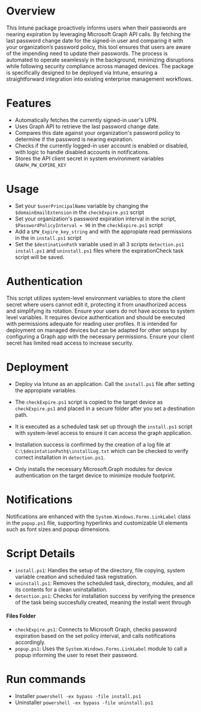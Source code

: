 # Overview
This Intune package proactively informs users when their passwords are nearing expiration by leveraging Microsoft Graph API calls. By fetching the last password change date for the signed-in user and comparing it with your organization’s password policy, this tool ensures that users are aware of the impending need to update their passwords. The process is automated to operate seamlessly in the background, minimizing disruptions while following security compliance across managed devices. The package is specifically designed to be deployed via Intune, ensuring a straightforward integration into existing enterprise management workflows.

# Features
- Automatically fetches the currently signed-in user's UPN.
- Uses Graph API to retrieve the last password change date.
- Compares this date against your organization's password policy to determine if the password is nearing expiration.
- Checks if the currently logged-in user account is enabled or disabled, with logic to handle disabled accounts in notifications.
- Stores the API client secret in system environment variables `GRAPH_PW_EXPIRE_KEY` 

# Usage
- Set your `$userPrincipalName` variable by changing the `$domainEmailExtension`  in the `checkExpire.ps1` script
- Set your organization's password expiration interval in the script,  `$PasswordPolicyInterval = 90` in the `checkExpire.ps1` script
- Add a `$PW_Expire_key_string` and with the appropiate read permissions in the in `install.ps1` script
- Set the `$destinationPath` variable used in all 3 scripts `detection.ps1` `install.ps1` and `uninstall.ps1` files where the expirationCheck task script will be saved. 

# Authentication
This script utilizes system-level environment variables to store the client secret where users cannot edit it, protecting it from unauthorized access and simplifying its rotation. Ensure your users do not have access to system level variables. It requires device authentication and should be executed with permissions adequate for reading user profiles. It is intended for deployment on managed devices but can be adapted for other setups by configuring a Graph app with the necessary permissions. Ensure your client secret has limited read access to increase security. 

# Deployment 
- Deploy via Intune as an application. Call the `install.ps1` file after setting the appropiate variables. 
- The `checkExpire.ps1` script is copied to the target device as `checkExpire.ps1` and placed in a secure folder after you set a destination path. 
-  It is executed as a scheduled task set up through the `install.ps1` script with system-level access to ensure it can access the graph application.
- Installation success is confirmed by the creation of a log file at `C:\$desintationPath$\installLog.txt` which can be checked to verify correct installation in `detection.ps1`.

- Only installs the necessary Microsoft.Graph modules for device authentication on the target device to minimize module footprint.

# Notifications 
Notifications are enhanced with the `System.Windows.Forms.LinkLabel` class in the `popup.ps1` file, supporting hyperlinks and customizable UI elements such as font sizes and popup dimensions.

# Script Details

- `install.ps1`: Handles the setup of the directory, file copying, system variable creation and scheduled task registration. 
- `uninstall.ps1`: Removes the scheduled task, directory, modules, and all its contents for a clean uninstallation.  
- `detection.ps1`: Checks for installation success by verifying the presence of the task being succesfully created, meaning the install went through  
#### Files Folder
- `checkExpire.ps1`: Connects to Microsoft Graph, checks password expiration based on the set policy interval, and calls notifications accordingly. 
- `popup.ps1`: Uses the `System.Windows.Forms.LinkLabel` module to call a popup informing the user to reset their password.



# Run commands
- Installer `powershell -ex bypass -file install.ps1`
- Uninstaller `powershell -ex bypass -file uninstall.ps1`

